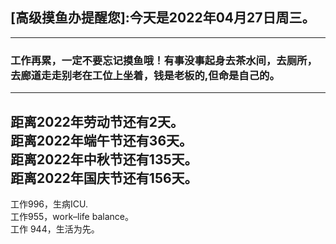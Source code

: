 ## [高级摸鱼办提醒您]:今天是2022年04月27日周三。
---
### 工作再累，一定不要忘记摸鱼哦！有事没事起身去茶水间，去厕所，去廊道走走别老在工位上坐着，钱是老板的,但命是自己的。
---
距离2022年劳动节还有2天。  
距离2022年端午节还有36天。  
距离2022年中秋节还有135天。  
距离2022年国庆节还有156天。  
---
工作996，生病ICU.  
工作955，work–life balance。  
工作 944，生活为先。